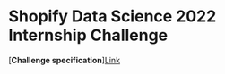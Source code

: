 # Shopify Data Science 2022 Internship Challenge

[**Challenge specification**][Link](https://docs.google.com/document/d/13VCtoyto9X1PZ74nPI4ZEDdb8hF8LAlcmLH1ZTHxKxE/edit#)
